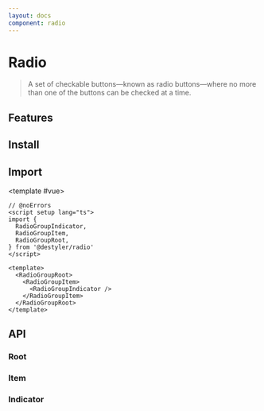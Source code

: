 ```yaml
---
layout: docs
component: radio
---
```


# Radio

> A set of checkable buttons—known as radio buttons—where no more than one of the buttons can be checked at a time.

<Preview name="radio" />

## Features

<Features :lists="[
  'Full keyboard navigation.',
  'Supports horizontal/vertical orientation.',
  'Can be controlled or uncontrolled.',
]" />

## Install

<CodeGroupPackage name="@destyler/radio" />

## Import

<CodePreview :tabs="[
  {value: 'vue', label: 'index.vue', icon: 'vscode-icons:file-type-vue'}
]">

<template #vue>

```vue twoslash
// @noErrors
<script setup lang="ts">
import {
  RadioGroupIndicator,
  RadioGroupItem,
  RadioGroupRoot,
} from '@destyler/radio'
</script>

<template>
  <RadioGroupRoot>
    <RadioGroupItem>
      <RadioGroupIndicator />
    </RadioGroupItem>
  </RadioGroupRoot>
</template>
```

</template>

</CodePreview>

## API

### Root

<!--@include: ../../packages/components/radio/.docs/groupRoot.md-->

<Attribute
  :value="[
    {
      name: '[data-disabled]',
      value:`Present when disabled`
    },
  ]"
/>

### Item

<!--@include: ../../packages/components/radio/.docs/groupItem.md-->

<Attribute
  :value="[
    {
      name: '[data-state]',
      value:`\'checked\' | \'unchecked\'`
    },
    {
      name: '[data-disabled]',
      value:`Present when disabled`
    },
  ]"
/>

### Indicator

<!--@include: ../../packages/components/radio/.docs/groupIndicator.md-->

<Attribute
  :value="[
    {
      name: '[data-state]',
      value:`\'checked\' | \'unchecked\'`
    },
    {
      name: '[data-disabled]',
      value:`Present when disabled`
    },
  ]"
/>
